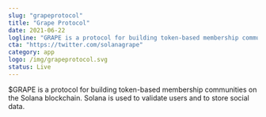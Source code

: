 ```yaml
---
slug: "grapeprotocol"
title: "Grape Protocol"
date: 2021-06-22
logline: "GRAPE is a protocol for building token-based membership communities on the Solana blockchain."
cta: "https://twitter.com/solanagrape"
category: app
logo: /img/grapeprotocol.svg
status: Live
---
```


$GRAPE is a protocol for building token-based membership communities on the Solana blockchain. Solana is used to validate users and to store social data.
